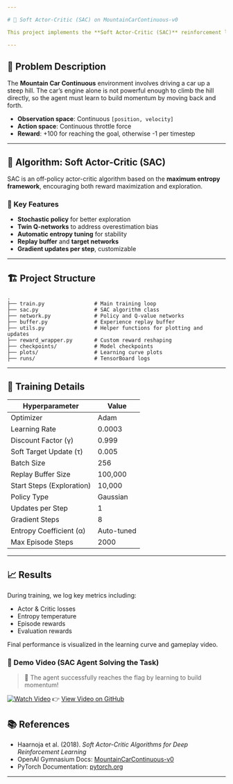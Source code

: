 ```yaml
---

# 🧠 Soft Actor-Critic (SAC) on MountainCarContinuous-v0

This project implements the **Soft Actor-Critic (SAC)** reinforcement learning algorithm on the classic `MountainCarContinuous-v0` environment using [Gymnasium](https://gymnasium.farama.org/). The codebase is written in **PyTorch** and includes full training, evaluation, and logging functionality via **TensorBoard**.

---
```


## 🚗 Problem Description

The **Mountain Car Continuous** environment involves driving a car up a steep hill. The car’s engine alone is not powerful enough to climb the hill directly, so the agent must learn to build momentum by moving back and forth.

* **Observation space**: Continuous `[position, velocity]`
* **Action space**: Continuous throttle force
* **Reward**: +100 for reaching the goal, otherwise -1 per timestep

---

## 🤖 Algorithm: Soft Actor-Critic (SAC)

SAC is an off-policy actor-critic algorithm based on the **maximum entropy framework**, encouraging both reward maximization and exploration.

### 🔑 Key Features

* **Stochastic policy** for better exploration
* **Twin Q-networks** to address overestimation bias
* **Automatic entropy tuning** for stability
* **Replay buffer** and **target networks**
* **Gradient updates per step**, customizable

---

## 🏗️ Project Structure

```plaintext
.
├── train.py                # Main training loop
├── sac.py                  # SAC algorithm class
├── network.py              # Policy and Q-value networks
├── buffer.py               # Experience replay buffer
├── utils.py                # Helper functions for plotting and updates
├── reward_wrapper.py       # Custom reward reshaping
├── checkpoints/            # Model checkpoints
├── plots/                  # Learning curve plots
├── runs/                   # TensorBoard logs
```

---

## 🧪 Training Details

| Hyperparameter            | Value      |
| ------------------------- | ---------- |
| Optimizer                 | Adam       |
| Learning Rate             | 0.0003     |
| Discount Factor (γ)       | 0.999      |
| Soft Target Update (τ)    | 0.005      |
| Batch Size                | 256        |
| Replay Buffer Size        | 100,000    |
| Start Steps (Exploration) | 10,000     |
| Policy Type               | Gaussian   |
| Updates per Step          | 1          |
| Gradient Steps            | 8          |
| Entropy Coefficient (α)   | Auto-tuned |
| Max Episode Steps         | 2000       |

---

## 📈 Results

During training, we log key metrics including:

* Actor & Critic losses
* Entropy temperature
* Episode rewards
* Evaluation rewards

Final performance is visualized in the learning curve and gameplay video.

### 🎥 Demo Video (SAC Agent Solving the Task)

> 🚩 The agent successfully reaches the flag by learning to build momentum!

[![Watch Video](https://img.youtube.com/vi_webhook/0.jpg)](https://github.com/Micro046/SAC_Mountain_Car_Problem/blob/main/mountaincar_sac.mp4)
👉 [View Video on GitHub](https://github.com/Micro046/SAC_Mountain_Car_Problem/blob/main/mountaincar_sac.mp4)


## 📚 References

* Haarnoja et al. (2018). *Soft Actor-Critic Algorithms for Deep Reinforcement Learning*
* OpenAI Gymnasium Docs: [MountainCarContinuous-v0](https://gymnasium.farama.org/environments/classic_control/mountain_car/)
* PyTorch Documentation: [pytorch.org](https://pytorch.org)

---
